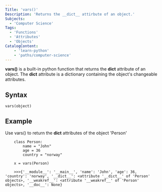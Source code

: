 ```yaml
---
Title: 'vars()'
Description: 'Returns the __dict__ attirbute of an object.'
Subjects: 
  - 'Computer Science'
Tags: 
  - 'Functions'
  - 'Attributes'
  - 'Objects'
CatalogContent: 
	- 'learn-python'
	- 'paths/computer-science'
---
```


**vars()** is a built-in python function that returns the __dict__ attribute of an object. The __dict__ attribute is a dictionary containing the object's changeable attributes.

## Syntax
```pseudo
vars(object)
```

## Example

Use vars() to return the __dict__ attributes of the object 'Person'

```codebyte/python
	class Person:
		name = "John"
		age = 36
		country = "norway"

	x = vars(Person)
	
	>>>{'__module__': '__main__', 'name': 'John', 'age': 36, 'country': 'norway', '__dict__': <attribute '__dict__' of 'Person' objects>, '__weakref__': <attribute '__weakref__' of 'Person' objects>, '__doc__': None}
```
